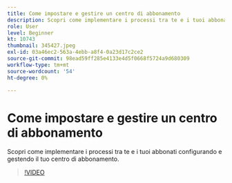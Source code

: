 ```yaml
---
title: Come impostare e gestire un centro di abbonamento
description: Scopri come implementare i processi tra te e i tuoi abbonati configurando e gestendo il tuo centro di abbonamento.
role: User
level: Beginner
kt: 10743
thumbnail: 345427.jpeg
exl-id: 03a46ec2-563a-4ebb-a8f4-0a23d17c2ce2
source-git-commit: 98ead59ff285e4133e4d5f0668f5724a9d680309
workflow-type: tm+mt
source-wordcount: '54'
ht-degree: 0%

---
```


# Come impostare e gestire un centro di abbonamento

Scopri come implementare i processi tra te e i tuoi abbonati configurando e gestendo il tuo centro di abbonamento.

>[!VIDEO](https://video.tv.adobe.com/v/345427/?quality=12&learn=on)
